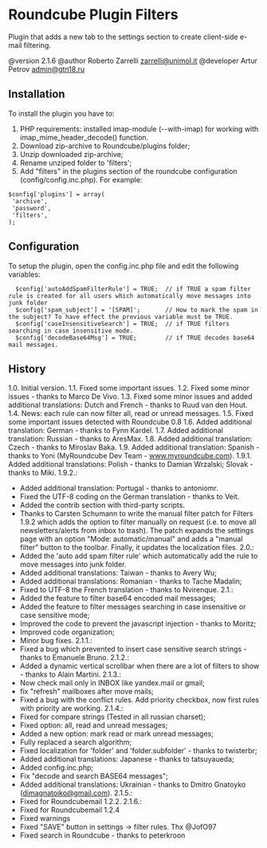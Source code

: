 Roundcube Plugin Filters
============================

Plugin that adds a new tab to the settings section to create client-side e-mail filtering.

@version 2.1.6
@author Roberto Zarrelli <zarrelli@unimol.it>
@developer Artur Petrov <admin@gtn18.ru>

Installation
----------------------------------------

To install the plugin you have to:
1. PHP requirements: installed imap-module (--with-imap) for working with imap_mime_header_decode() function.
2. Download zip-archive to Roundcube/plugins folder;
3. Unzip downloaded zip-archive;
4. Rename unziped folder to 'filters';
5. Add "filters" in the plugins section of the roundcube configuration (config/config.inc.php).
For example:
```
$config['plugins'] = array(
 'archive',
 'password',
 'filters',
);
```

Configuration
----------------------------------------

To setup the plugin, open the config.inc.php file and edit the following variables:
```
  $config['autoAddSpamFilterRule'] = TRUE;  // if TRUE a spam filter rule is created for all users which automatically move messages into junk folder  
  $config['spam_subject'] = '[SPAM]';       // How to mark the spam in the subject? To have effect the previous variable must be TRUE.
  $config['caseInsensitiveSearch'] = TRUE;  // if TRUE filters searching in case insensitive mode.
  $config['decodeBase64Msg'] = TRUE;        // if TRUE decodes base64 mail messages.
```

History
----------------------------------------

1.0. Initial version.
1.1. Fixed some important issues.
1.2. Fixed some minor issues - thanks to Marco De Vivo.
1.3. Fixed some minor issues and added additional translations: Dutch and French - thanks to Ruud van den Hout.
1.4. News: each rule can now filter all, read or unread messages.
1.5. Fixed some important issues detected with Roundcube 0.8
1.6. Added additional translation: German - thanks to Fynn Kardel.
1.7. Added additional translation: Russian - thanks to AresMax.
1.8. Added additional translation: Czech - thanks to Miroslav Baka.
1.9. Added additional translation: Spanish - thanks to Yoni (MyRoundcube Dev Team - www.myroundcube.com).
1.9.1. Added additional translations: Polish - thanks to Damian Wrzalski; Slovak - thanks to Miki.
1.9.2.:
  - Added additional translation: Portugal - thanks to antoniomr.
  - Fixed the UTF-8 coding on the German translation - thanks to Veit.
  - Added the contrib section with third-party scripts.
  - Thanks to Carsten Schumann to write the manual filter patch for Filters 1.9.2 which adds the option to filter manually on request (i.e. to move all newsletters/alerts from inbox to trash).
    The patch expands the settings page with an option "Mode: automatic/manual" and adds a "manual filter" button to the toolbar. Finally, it updates the localization files.
2.0.:
  - Added the 'auto add spam filter rule' which automatically add the rule to move messages into junk folder.
  - Added additional translations: Taiwan - thanks to Avery Wu;
  - Added additional translations: Romanian - thanks to Tache Madalin;
  - Fixed to UTF-8 the French translation - thanks to Nvirenque.
2.1.:
  - Added the feature to filter base64 encoded mail messages;
  - Added the feature to filter messages searching in case insensitive or case sensitive mode;
  - Improved the code to prevent the javascript injection - thanks to Moritz;
  - Improved code organization;
  - Minor bug fixes.
2.1.1.:
  - Fixed a bug which prevented to insert case sensitive search strings - thanks to Emanuele Bruno.
2.1.2.:
  - Added a dynamic vertical scrollbar when there are a lot of filters to show - thanks to Alain Martini.
2.1.3.:
  - Now check mail only in INBOX like yandex.mail or gmail;
  - fix "refresh" mailboxes after move mails;
  - Fixed a bug with the conflict rules. Add priority checkbox, now first rules with priority are working.
2.1.4.:
  - Fixed for compare strings (Tested in all russian charset);
  - Fixed option: all, read and unread messages;
  - Added a new option: mark read or mark unread messages;
  - Fully replaced a search algorithm;
  - Fixed localization for 'folder' and 'folder.subfolder' - thanks to twisterbr;
  - Added additional translations: Japanese - thanks to tatsuyaueda;
  - Added config.inc.php;
  - Fix "decode and search BASE64 messages";
  - Added additional translations: Ukrainian - thanks to Dmitro Gnatoyko (dimagnatoiko@gmail.com).
2.1.5.:
  - Fixed for Roundcubemail 1.2.2.
2.1.6.:
  - Fixed for Roundcubemail 1.2.4
  - Fixed warnings
  - Fixed "SAVE" button in settings -> filter rules. Thx @JofO97
  - Fixed search in Roundcube - thanks to peterkroon
